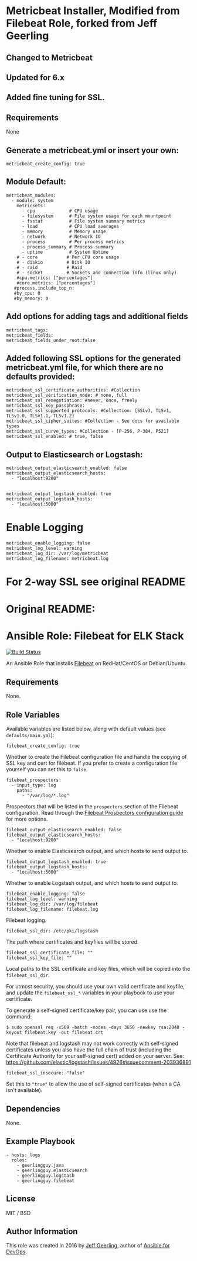 # Metricbeat Installer, Modified from Filebeat Role, forked from Jeff Geerling

## Changed to Metricbeat

## Updated for 6.x

## Added fine tuning for SSL.

## Requirements

None

## Generate a metricbeat.yml or insert your own:

    metricbeat_create_config: true

## Module Default:

    metricbeat_modules:
      - module: system
        metricsets:
          - cpu             # CPU usage
          - filesystem      # File system usage for each mountpoint
          - fsstat          # File system summary metrics
          - load            # CPU load averages
          - memory          # Memory usage
          - network         # Network IO
          - process         # Per process metrics
          - process_summary # Process summary
          - uptime          # System Uptime
        # - core           # Per CPU core usage
        # - diskio         # Disk IO
        # - raid           # Raid
        # - socket         # Sockets and connection info (linux only)
        #cpu.metrics: ["percentages"]
        #core.metrics: ["percentages"]
       #process.include_top_n:
       #by_cpu: 0
       #by_memory: 0

## Add options for adding tags and additional fields

    metricbeat_tags:
    metricbeat_fields:
    metricbeat_fields_under_root:false


## Added following SSL options for the generated metricbeat.yml file, for which there are no defaults provided:

    metricbeat_ssl_certificate_authorities: #Collection
    metricbeat_ssl_verification_mode: # none, full
    metricbeat_ssl_renegotiation: #never, once, freely
    metricbeat_ssl_key_passphrase:
    metricbeat_ssl_supported_protocols: #Collection: [SSLv3, TLSv1, TLSv1.0, TLSv1.1, TLSv1.2]
    metricbeat_ssl_cipher_suites: #Collection - See docs for available types
    metricbeat_ssl_curve_types: #Collection - [P-256, P-384, P521]
    metricbeat_ssl_enabled: # true, false

## Output to Elasticsearch or Logstash:

    metricbeat_output_elasticsearch_enabled: false
    metricbeat_output_elasticsearch_hosts:
      - "localhost:9200"


    metricbeat_output_logstash_enabled: true
    metricbeat_output_logstash_hosts:
      - "localhost:5000"


# Enable Logging

    metricbeat_enable_logging: false
    metricbeat_log_level: warning
    metricbeat_log_dir: /var/log/metricbeat
    metricbeat_log_filename: metricbeat.log


# For 2-way SSL see original README

# Original README:



# Ansible Role: Filebeat for ELK Stack

[![Build Status](https://travis-ci.org/geerlingguy/ansible-role-filebeat.svg?branch=master)](https://travis-ci.org/geerlingguy/ansible-role-filebeat)

An Ansible Role that installs [Filebeat](https://www.elastic.co/products/beats/filebeat) on RedHat/CentOS or Debian/Ubuntu.

## Requirements

None.

## Role Variables

Available variables are listed below, along with default values (see `defaults/main.yml`):

    filebeat_create_config: true

Whether to create the Filebeat configuration file and handle the copying of SSL key and cert for filebeat. If you prefer to create a configuration file yourself you can set this to `false`.

    filebeat_prospectors:
      - input_type: log
        paths:
          - "/var/log/*.log"

Prospectors that will be listed in the `prospectors` section of the Filebeat configuration. Read through the [Filebeat Prospectors configuration guide](https://www.elastic.co/guide/en/beats/filebeat/current/configuration-filebeat-options.html) for more options.

    filebeat_output_elasticsearch_enabled: false
    filebeat_output_elasticsearch_hosts:
      - "localhost:9200"

Whether to enable Elasticsearch output, and which hosts to send output to.

    filebeat_output_logstash_enabled: true
    filebeat_output_logstash_hosts:
      - "localhost:5000"

Whether to enable Logstash output, and which hosts to send output to.

    filebeat_enable_logging: false 
    filebeat_log_level: warning
    filebeat_log_dir: /var/log/filebeat
    filebeat_log_filename: filebeat.log

Filebeat logging.

    filebeat_ssl_dir: /etc/pki/logstash

The path where certificates and keyfiles will be stored.

    filebeat_ssl_certificate_file: ""
    filebeat_ssl_key_file: ""

Local paths to the SSL certificate and key files, which will be copied into the `filebeat_ssl_dir`.

For utmost security, you should use your own valid certificate and keyfile, and update the `filebeat_ssl_*` variables in your playbook to use your certificate.

To generate a self-signed certificate/key pair, you can use use the command:

    $ sudo openssl req -x509 -batch -nodes -days 3650 -newkey rsa:2048 -keyout filebeat.key -out filebeat.crt

Note that filebeat and logstash may not work correctly with self-signed certificates unless you also have the full chain of trust (including the Certificate Authority for your self-signed cert) added on your server. See: https://github.com/elastic/logstash/issues/4926#issuecomment-203936891

    filebeat_ssl_insecure: "false"

Set this to `"true"` to allow the use of self-signed certificates (when a CA isn't available).

## Dependencies

None.

## Example Playbook

    - hosts: logs
      roles:
        - geerlingguy.java
        - geerlingguy.elasticsearch
        - geerlingguy.logstash
        - geerlingguy.filebeat

## License

MIT / BSD

## Author Information

This role was created in 2016 by [Jeff Geerling](https://www.jeffgeerling.com/), author of [Ansible for DevOps](https://www.ansiblefordevops.com/).
